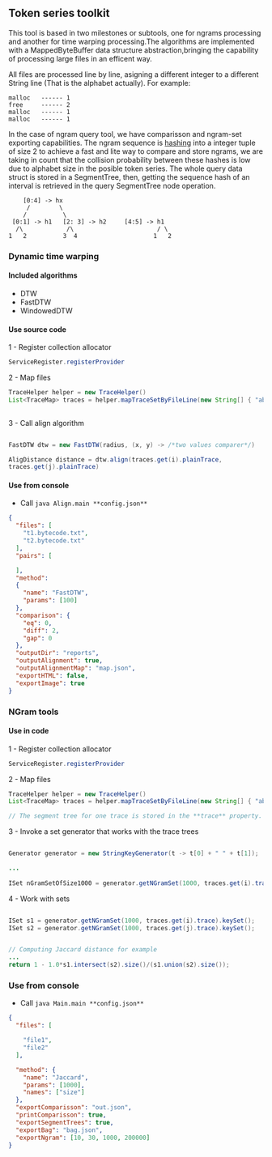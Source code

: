 ## Token series toolkit

This tool is based in two milestones or subtools, one for ngrams processing and another for time warping processing.The algorithms are implemented with a MappedByteBuffer data structure abstraction,bringing the capability of processing large files in an efficent way. 

All files are processed line by line, asigning a different integer to a different String line (That is the alphabet actually). For example: 
```
malloc   ------ 1
free     ------ 2
malloc   ------ 1
malloc   ------ 1
```

In the case of ngram query tool, we have comparisson and ngram-set exporting capabilities. The ngram sequence is <a href="https://github.com/Jacarte/bufferedDTW/blob/master/src/main/java/core/utils/HashingHelper.java">hashing</a> into a integer tuple of size 2 to achieve a fast and lite way to compare and store ngrams, we are taking in count that the collision probability between these hashes is low due to alphabet size in the posible token series. The whole query data struct is stored in a SegmentTree, then, getting the sequence hash of an interval is retrieved in the query SegmentTree node operation.

```
    [0:4] -> hx
     /        \
    /          \
 [0:1] -> h1   [2: 3] -> h2     [4:5] -> h1  
  /\            /\                       / \
1   2          3  4                     1   2 

```

### Dynamic time warping

#### Included algorithms
- DTW
- FastDTW
- WindowedDTW

#### Use source code

1 - Register collection allocator

```java
ServiceRegister.registerProvider
```

2 - Map files
```java
TraceHelper helper = new TraceHelper()
List<TraceMap> traces = helper.mapTraceSetByFileLine(new String[] { "absolute_path1.txt", "absolute_path2.txt"}, false);
        
```

3 - Call align algorithm

```java

FastDTW dtw = new FastDTW(radius, (x, y) -> /*two values comparer*/)

AligDistance distance = dtw.align(traces.get(i).plainTrace,
traces.get(j).plainTrace)

```

#### Use from console

- Call ```java Align.main **config.json**```

```json
{
  "files": [
    "t1.bytecode.txt",
    "t2.bytecode.txt"
  ],
  "pairs": [

  ],
  "method":
  {
    "name": "FastDTW",
    "params": [100]
  },
  "comparison": {
    "eq": 0,
    "diff": 2,
    "gap": 0
  },
  "outputDir": "reports",
  "outputAlignment": true,
  "outputAlignmentMap": "map.json",
  "exportHTML": false,
  "exportImage": true
}

```

### NGram tools


#### Use in code

1 - Register collection allocator

```java
ServiceRegister.registerProvider
```

2 - Map files
```java
TraceHelper helper = new TraceHelper()
List<TraceMap> traces = helper.mapTraceSetByFileLine(new String[] { "absolute_path1.txt", "absolute_path2.txt"}, true);

// The segment tree for one trace is stored in the **trace** property.

```



3 - Invoke a set generator that works with the trace trees

```java

Generator generator = new StringKeyGenerator(t -> t[0] + " " + t[1]);

...
 
ISet nGramSetOfSize1000 = generator.getNGramSet(1000, traces.get(i).trace)


```

4 - Work with sets

```java

ISet s1 = generator.getNGramSet(1000, traces.get(i).trace).keySet();
ISet s2 = generator.getNGramSet(1000, traces.get(j).trace).keySet();


// Computing Jaccard distance for example
...
return 1 - 1.0*s1.intersect(s2).size()/(s1.union(s2).size());

```

### Use from console

- Call ```java Main.main **config.json**```

```json
{
  "files": [

    "file1",
    "file2"
  ],

  "method": {
    "name": "Jaccard",
    "params": [1000],
    "names": ["size"]
  },
  "exportComparisson": "out.json",
  "printComparisson": true,
  "exportSegmentTrees": true,
  "exportBag": "bag.json",
  "exportNgram": [10, 30, 1000, 200000]
}

```

